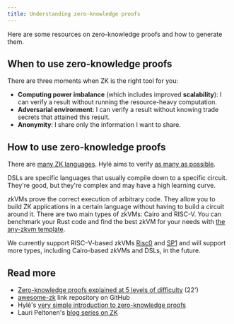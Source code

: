 ```yaml
---
title: Understanding zero-knowledge proofs
---
```


Here are some resources on zero-knowledge proofs and how to generate them.

## When to use zero-knowledge proofs

There are three moments when ZK is the right tool for you:

- **Computing power imbalance** (which includes improved **scalability**): I can verify a result without running the resource-heavy computation.
- **Adversarial environment**: I can verify a result without knowing trade secrets that attained this result.
- **Anonymity**: I share only the information I want to share.

## How to use zero-knowledge proofs

There are [many ZK languages](https://github.com/microbecode/zk-languages). Hylé aims to verify [as many as possible](../developers/general-doc/supported-proving-schemes.md).

DSLs are specific languages that usually compile down to a specific circuit. They're good, but they're complex and may have a high learning curve.

zkVMs prove the correct execution of arbitrary code. They allow you to build ZK applications in a certain language without having to build a circuit around it. There are two main types of zkVMs: Cairo and RISC-V. You can benchmark your Rust code and find the best zkVM for your needs with [the any-zkvm template](https://github.com/MatteoMer/any-zkvm).

We currently support RISC–V-based zkVMs [Risc0](https://risc0.com/docs/) and [SP1](https://docs.succinct.xyz/) and will support more types, including Cairo-based zkVMs and DSLs, in the future.

## Read more

- [Zero-knowledge proofs explained at 5 levels of difficulty](https://www.youtube.com/watch?v=fOGdb1CTu5c) (22')
- [awesome-zk](https://github.com/ventali/awesome-zk?tab=readme-ov-file) link repository on GitHub
- Hylé's [very simple introduction to zero-knowledge proofs](https://blog.hyle.eu/a-simple-introduction-to-zero-knowledge-proofs-zkp/)
- Lauri Peltonen's [blog series on ZK](https://medium.com/@laurippeltonen)
